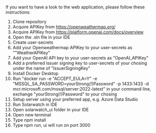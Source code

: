 If you want to have a look to the web application, please follow these instructions:
1. Clone repository
2. Acquire APIKey from https://openweathermap.org/
3. Acquire APIKey from https://platform.openai.com/docs/overview
4. Open the .sln file in your IDE
5. Create user-secrets
6. Add your Openweathermap APIKey to your user-secrets as ""WeatherAPIKey"
7. Add your OpenAI API key to your user-secrets as "OpenAI_APIKey"
8. Add a preferred issuer signing key to user-secrets of your chosing under the name of "IssuerSigningKey"
9. Install Docker Desktop
10. Run "docker run -e "ACCEPT_EULA=Y" -e "MSSQL_SA_PASSWORD=yourStrong(!)Password" -p 1433:1433 -d mcr.microsoft.com/mssql/server:2022-latest" in your command line, exchange "yourStrong(!)Password" to your chosing
11. Setup server using your preferred app, e.g. Azure Data Studio
12. Run Solarwatch in IDE
13. Open solarwatch_ui folder in your IDE
14. Open new terminal
15. Type npm install
16. Type npm run, ui will run on port 3000
